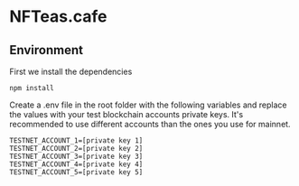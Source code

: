 # NFTeas.cafe

## Environment

First we install the dependencies

```
npm install
```

Create a .env file in the root folder with the following variables and replace the values with your test blockchain accounts private keys. It's recommended to use different accounts than the ones you use for mainnet.

```
TESTNET_ACCOUNT_1=[private key 1]
TESTNET_ACCOUNT_2=[private key 2]
TESTNET_ACCOUNT_3=[private key 3]
TESTNET_ACCOUNT_4=[private key 4]
TESTNET_ACCOUNT_5=[private key 5]
```
